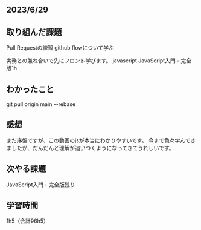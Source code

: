 ## 2023/6/29
## 取り組んだ課題
Pull Requestの練習
github flowについて学ぶ

実務との兼ね合いで先にフロント学びます。
javascript
JavaScript入門・完全版1h

## わかったこと
git pull origin main --rebase

## 感想
まだ序盤ですが、この動画のjsが本当にわかりやすいです。
今まで色々学んできましたが、だんだんと理解が追いつくようになってきてうれしいです。


## 次やる課題
JavaScript入門・完全版残り

## 学習時間
1h5（合計96h5）
